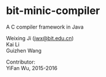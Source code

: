 # bit-minic-compiler
A C compiler framework in Java

Weixing Ji (jwx@bit.edu.cn) <br> 
Kai Li<br> 
Guizhen Wang<br> 

Contributor:<br> 
YiFan Wu, 2015-2016
